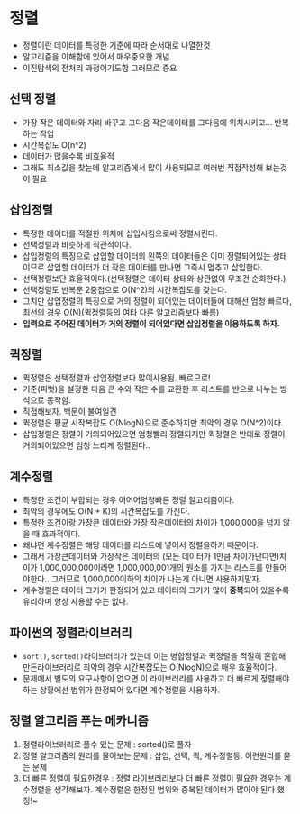 # 정렬

- 정렬이란 데이터를 특정한 기준에 따라 순서대로 나열한것
- 알고리즘을 이해함에 있어서 매우중요한 개념
- 이진탐색의 전처리 과정이기도함 그러므로 중요

## 선택 정렬

- 가장 작은 데이터와 자리 바꾸고 그다음 작은데이터를 그다음에 위치시키고... 반복하는 작업
- 시간복잡도 O(n^2)
- 데이터가 많을수록 비효율적
- 그래도 최소값을 찾는데 알고리즘에서 많이 사용되므로 여러번 직접작성해 보는것이 필요

## 삽입정렬

- 특정한 데이터를 적절한 위치에 삽입시킴으로써 정렬시킨다.
- 선택정렬과 비슷하게 직관적이다.
- 삽입정렬의 특징으로 삽입할 데이터의 왼쪽의 데이터들은 이미 정렬되어있는 상태이므로 삽입할 데이터가 더 작은 데이터를 만나면 그즉시 멈추고 삽입한다.
- 선택정렬보단 효율적이다.(선택정렬은 데이터 상태와 상관없이 무조건 순회한다.)
- 선택정렬도 반복문 2중첩으로 O(N^2)의 시간복잡도를 갖는다.
- 그치만 삽입정렬의 특징으로 거의 정렬이 되어있는 데이터들에 대해선 엄청 빠르다, 최선의 경우 O(N)(퀵정렬등의 여타 다른 알고리즘보다 빠름)
- **입력으로 주어진 데이터가 거의 정렬이 되어있다면 삽입정렬을 이용하도록 하자.**

## 퀵정렬

- 퀵정렬은 선택정렬과 삽입정렬보다 많이사용됨. 빠르므로!
- 기준(피벗)을 설정한 다음 큰 수와 작은 수를 교환한 후 리스트를 반으로 나누는 방식으로 동작함.
- 직접해보자. 백문이 불여일견
- 퀵정렬은 평균 시작복잡도 O(NlogN)으로 준수하지만 최악의 경우 O(N^2)이다.
- 삽입정렬은 정렬이 거의되어있으면 엄청빨리 정렬되지만 퀵정렬은 반대로 정렬이 거의되어있으면 엄청 느리게 정렬된다..

## 계수정렬

- 특정한 조건이 부합되는 경우 어어어엄청빠른 정렬 알고리즘이다.
- 최악의 경우에도 O(N + K)의 시간복잡도를 가진다.
- 특정한 조건이랑 가장큰 데이터와 가장 작은데이터의 차이가 1,000,000을 넘지 않을 때 효과적이다.
- 왜냐면 계수정렬은 해당 데이터를 리스트에 넣어서 정렬을하기 때문이다.
- 그래서 가장큰데이터와 가장작은 데이터의 (모든 데이터가 1만큼 차이가난다면)차이가 1,000,000,000이라면 1,000,000,001개의 원소를 가지는 리스트를 만들어야한다.. 그러므로 1,000,000이하의 차이가 나는게 아니면 사용하지말자.
- 계수정렬은 데이터 크기가 한정되어 있고 데이터의 크기가 많이 **중복**되어 있을수록 유리하며 항상 사용할 수는 없다.

## 파이썬의 정렬라이브러리

- `sort()`, `sorted()`라이브러리가 있는데 이는 병합정렬과 퀵정렬을 적절히 혼합해 만든라이브러리로 최악의 경우 시간복잡도는 O(NlogN)으로 매우 효율적이다.
- 문제에서 별도의 요구사항이 없으면 이 라이브러리를 사용하고 더 빠르게 정렬해야하는 상황에선 범위가 한정되어 있다면 계수정렬을 사용하자.

## 정렬 알고리즘 푸는 메카니즘

1. 정렬라이브러리로 풀수 있는 문제 : sorted()로 풀자
2. 정렬 알고리즘의 원리를 물어보는 문제 : 삽입, 선택, 퀵, 계수정렬등. 이런원리를 묻는 문제
3. 더 빠른 정렬이 필요한경우 : 정렬 라이브러리보다 더 빠른 정렬이 필요한 경우는 계수정렬을 생각해보자. 계수정렬은 한정된 범위와 중복된 데이터가 많아야 된다 했징!~
